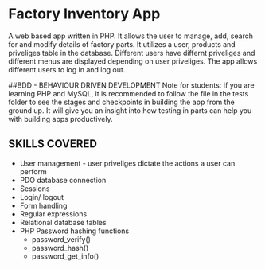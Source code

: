 # Factory Inventory App
A web based app written in PHP. It allows the user to manage, add, search for and modify details of factory parts. It utilizes a user, products and priveliges table in the database.
Different users have differnt priveliges and different menus are displayed depending on user priveliges.
The app allows different users to log in and log out.

##BDD - BEHAVIOUR DRIVEN DEVELOPMENT
Note for students:
If you are learning PHP and MySQL, it is recommended to follow the  file in the tests folder to see the stages and checkpoints in building the app from the ground up.  It will give you an insight into how testing in parts can help you with building apps productively.

## SKILLS COVERED
* User management - user priveliges dictate the actions a user can perform
* PDO database connection
* Sessions
* Login/ logout
* Form handling
* Regular expressions
* Relational database tables
* PHP Password hashing functions
   * password_verify()
   * password_hash()
   * password_get_info()
